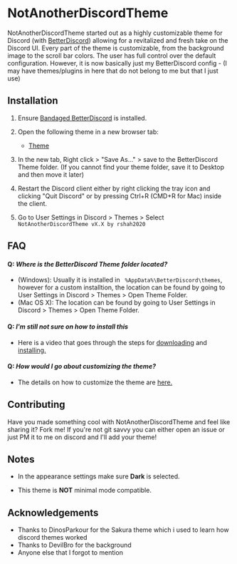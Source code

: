 # NotAnotherDiscordTheme
NotAnotherDiscordTheme started out as a highly customizable theme for Discord (with [BetterDiscord](https://github.com/rauenzi/BetterDiscordApp/releases/latest)) allowing for a revitalized and fresh take on the Discord UI. Every part of the theme is customizable, from the background image to the scroll bar colors. The user has full control over the default configuration. 
However, it is now basically just my BetterDiscord config - (I may have themes/plugins in here that do not belong to me but that I just use)

## Installation
1. Ensure [Bandaged BetterDiscord](https://github.com/rauenzi/BetterDiscordApp/releases/latest) is installed.
2. Open the following theme in a new browser tab:
      * [Theme](https://raw.githubusercontent.com/rshah2020/NotAnotherDiscordTheme/master/NotAnotherDiscordTheme.theme.css)

3. In the new tab, Right click > "Save As..." > save to the BetterDiscord Theme folder. (If you cannot find your theme folder, save it to Desktop and then move it later)
4. Restart the Discord client either by right clicking the tray icon and clicking "Quit Discord" or by pressing Ctrl+R (CMD+R for Mac) inside the client.
5. Go to User Settings in Discord > Themes > Select `NotAnotherDiscordTheme vX.X by rshah2020`

## FAQ

####  Q: *Where is the BetterDiscord Theme folder located?*
   - (Windows): Usually it is installed in ` %AppData%\BetterDiscord\themes`, however for a custom installtion, the location can be found by going to User Settings in Discord > Themes > Open Theme Folder.
   - (Mac OS X): The location can be found by going to User Settings in Discord > Themes > Open Theme Folder.

####  Q: *I'm still not sure on how to install this*
  - Here is a video that goes through the steps for [downloading](https://www.youtube.com/watch?v=1ML5_F-n5iw) and [installing.](https://www.youtube.com/watch?v=R-aZTjHWRZc)

#### Q: *How would I go about customizing the theme?*
  - The details on how to customize the theme are [here.](https://www.youtube.com/watch?v=YYsdNkLOQjU)

## Contributing
Have you made something cool with NotAnotherDiscordTheme and feel like sharing it? Fork me! If you're not git savvy you can either open an issue or just PM it to me on discord and I'll add your theme!

## Notes

* In the appearance settings make sure **Dark** is selected.

* This theme is **NOT** minimal mode compatible.

## Acknowledgements
* Thanks to DinosParkour for the Sakura theme which i used to learn how discord themes worked
* Thanks to DevilBro for the background 
* Anyone else that I forgot to mention

